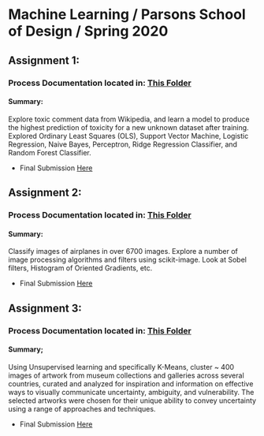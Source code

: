 # Machine Learning / Parsons School of Design / Spring 2020

## Assignment 1: 
### Process Documentation located in: [This Folder](https://github.com/leeallennyc/visualizedata-ml/tree/master/final_assignment_1/documentation)
#### Summary:
Explore toxic comment data from Wikipedia, and learn a model to produce the highest prediction of toxicity for a new unknown dataset after training. Explored Ordinary Least Squares (OLS), Support Vector Machine, Logistic Regression, Naive Bayes, Perceptron, Ridge Regression Classifier, and Random Forest Classifier.

- Final Submission [Here](https://github.com/leeallennyc/visualizedata-ml/blob/master/final_assignment_1/Submissions/toxiccomments_submission_final.csv)

## Assignment 2: 
### Process Documentation located in: [This Folder](https://github.com/leeallennyc/visualizedata-ml/tree/master/final_assignment_2/documentation)  
#### Summary:
Classify images of airplanes in over 6700 images. Explore a number of image processing algorithms and filters using scikit-image. Look at Sobel filters, Histogram of Oriented Gradients, etc. 

- Final Submission [Here](https://github.com/leeallennyc/visualizedata-ml/blob/master/final_assignment_2/code/airplane_submission_final.csv)


## Assignment 3: 
### Process Documentation located in: [This Folder](https://github.com/leeallennyc/visualizedata-ml/tree/master/ML_assignment_3/option_2/process)
#### Summary;
Using Unsupervised learning and specifically K-Means, cluster ~ 400 images of artwork from museum collections and galleries across several countries, curated and analyzed for inspiration and information on effective ways to visually communicate uncertainty, ambiguity, and vulnerability. The selected artworks were chosen for their unique ability to convey uncertainty using a range of approaches and techniques. 

- Final Submission [Here](https://github.com/leeallennyc/visualizedata-ml/blob/master/ML_assignment_3/option_2/cluster_final.ipynb)









